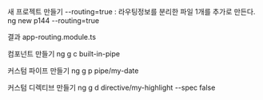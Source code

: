 새 프로젝트 만들기
--routing=true : 라우팅정보를 분리한 파일 1개를 추가로 만든다.
ng new p144 --routing=true

결과
app-routing.module.ts


컴포넌트 만들기
ng g c built-in-pipe


커스텀 파이프 만들기
ng g p pipe/my-date

커스텀 디렉티브 만들기
ng g d directive/my-highlight --spec false

